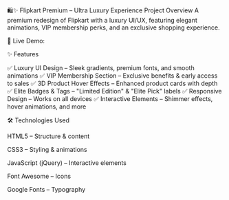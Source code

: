 🛍️✨ Flipkart Premium – Ultra Luxury Experience
Project Overview
A premium redesign of Flipkart with a luxury UI/UX, featuring elegant animations, VIP membership perks, and an exclusive shopping experience.

🚀 Live Demo:


✨ Features

✅ Luxury UI Design – Sleek gradients, premium fonts, and smooth animations
✅ VIP Membership Section – Exclusive benefits & early access to sales
✅ 3D Product Hover Effects – Enhanced product cards with depth
✅ Elite Badges & Tags – "Limited Edition" & "Elite Pick" labels
✅ Responsive Design – Works on all devices
✅ Interactive Elements – Shimmer effects, hover animations, and more

🛠️ Technologies Used

HTML5 – Structure & content

CSS3 – Styling & animations

JavaScript (jQuery) – Interactive elements

Font Awesome – Icons

Google Fonts – Typography
